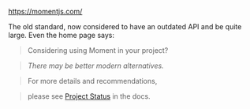 https://momentjs.com/

The old standard, now considered to have an outdated API and be quite large. Even the home page says:

> Considering using Moment in your project?

> _There may be better modern alternatives._

> For more details and recommendations,

> please see [Project Status](https://momentjs.com/docs/#/-project-status/) in the docs.